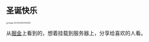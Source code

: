 ## 圣诞快乐



<img src="/Users/mac/Library/Application Support/typora-user-images/image-20211224102435093.png" alt="image-20211224102435093" style="zoom: 33%;" />



从[掘金](https://juejin.cn/post/7042544790562406408#comment)上看到的，想着挂载到服务器上，分享给喜欢的人看。
